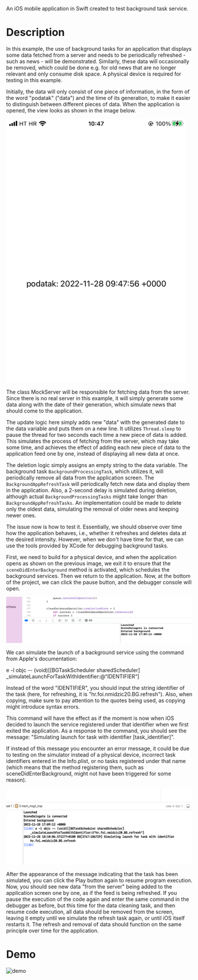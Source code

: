 An iOS mobile application in Swift created to test background task service.

# Description

In this example, the use of background tasks for an application that displays some data fetched from a server and needs to be periodically refreshed - such as news - will be demonstrated. Similarly, these data will occasionally be removed, which could be done e.g. for old news that are no longer relevant and only consume disk space. A physical device is required for testing in this example.

Initially, the data will only consist of one piece of information, in the form of the word "podatak" ("data") and the time of its generation, to make it easier to distinguish between different pieces of data. When the application is opened, the view looks as shown in the image below.

![initial](./initial-view.png)

The class MockServer will be responsible for fetching data from the server. Since there is no real server in this example, it will simply generate some data along with the date of their generation, which simulate news that should come to the application.

The update logic here simply adds new "data" with the generated date to the data variable and puts them on a new line. It utilizes `Thread.sleep` to pause the thread for two seconds each time a new piece of data is added. This simulates the process of fetching from the server, which may take some time, and achieves the effect of adding each new piece of data to the application feed one by one, instead of displaying all new data at once.

The deletion logic simply assigns an empty string to the data variable. The background task `BackgroundProcessingTask`, which utilizes it, will periodically remove all data from the application screen. The `BackgroundAppRefreshTask` will periodically fetch new data and display them in the application. Also, a 2-second delay is simulated during deletion, although actual `BackgroundProcessingTasks` might take longer than `BackgroundAppRefreshTasks`. An implementation could be made to delete only the oldest data, simulating the removal of older news and keeping newer ones.

The issue now is how to test it. Essentially, we should observe over time how the application behaves, i.e., whether it refreshes and deletes data at the desired intensity. However, when we don't have time for that, we can use the tools provided by XCode for debugging background tasks.

First, we need to build for a physical device, and when the application opens as shown on the previous image, we exit it to ensure that the `sceneDidEnterBackground` method is activated, which schedules the background services. Then we return to the application. Now, at the bottom of the project, we can click the pause button, and the debugger console will open.

![debugger1](./debugger1.png)

We can simulate the launch of a background service using the command from Apple's documentation:

e -l objc -- (void)[[BGTaskScheduler sharedScheduler] _simulateLaunchForTaskWithIdentifier:@“IDENTIFIER“]

Instead of the word "IDENTIFIER", you should input the string identifier of the task (here, for refreshing, it is "hr.foi.nmidzic20.BG.refresh"). Also, when copying, make sure to pay attention to the quotes being used, as copying might introduce syntax errors.

This command will have the effect as if the moment is now when iOS decided to launch the service registered under that identifier when we first exited the application. As a response to the command, you should see the message: "Simulating launch for task with identifier [task_identifier]".

If instead of this message you encounter an error message, it could be due to testing on the simulator instead of a physical device, incorrect task identifiers entered in the Info.plist, or no tasks registered under that name (which means that the method registering them, such as sceneDidEnterBackground, might not have been triggered for some reason).

![debugger2](./debugger2.png)

After the appearance of the message indicating that the task has been simulated, you can click the Play button again to resume program execution. Now, you should see new data "from the server" being added to the application screen one by one, as if the feed is being refreshed. If you pause the execution of the code again and enter the same command in the debugger as before, but this time for the data cleaning task, and then resume code execution, all data should be removed from the screen, leaving it empty until we simulate the refresh task again, or until iOS itself restarts it. The refresh and removal of data should function on the same principle over time for the application.

# Demo

![demo](./demo.gif)
